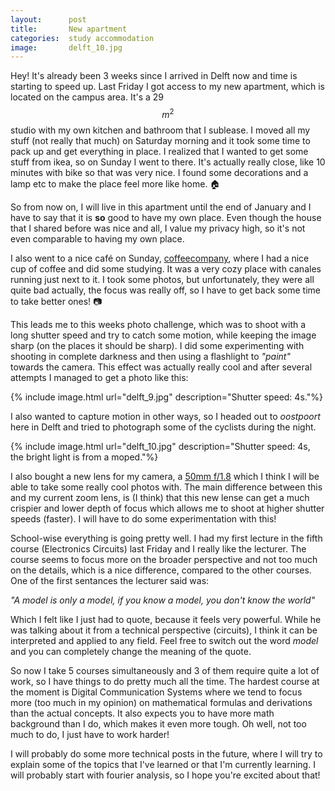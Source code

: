 ```yaml
---
layout:      post
title:       New apartment
categories:  study accommodation
image:       delft_10.jpg
---
```


Hey!
It's already been 3 weeks since I arrived in Delft now and time is starting to
speed up. Last Friday I got access to my new apartment, which is located on
the campus area. It's a 29$$m^2$$ studio with my own kitchen and bathroom
that I sublease. I moved all my stuff (not really that much) on Saturday morning
and it took some time to pack up and get everything in place. I realized that I wanted
to get some stuff from ikea, so on Sunday I went to there. It's
actually really close, like 10 minutes with bike so that was very nice.
I found some decorations and a lamp etc to make the place feel more
like home. 🏠

So from now on, I will live in this apartment until the end of January and I
have to say that it is **so** good to have my own place. Even though the house
that I shared before was nice and all, I value my privacy high, so it's
not even comparable to having my own place.

I also went to a nice café on Sunday, [coffeecompany](https://coffeecompany.nl/),
where I had a nice cup of coffee and did some studying. It was a very cozy place
with canales running just next to it. I took some photos, but unfortunately, they were all
quite bad actually, the focus was really off, so I have to get back some time
to take better ones! 📷

This leads me to this weeks photo challenge, which was to shoot with a long shutter speed and try to catch
some motion, while keeping the image sharp (on the places it should be sharp).
I did some experimenting with shooting in complete darkness and then using a flashlight
to *"paint"* towards the camera. This effect was actually really cool and after
several attempts I managed to get a photo like this:

{% include image.html url="delft_9.jpg" description="Shutter speed: 4s."%}

I also wanted to capture motion in other ways, so I headed out to *oostpoort*
here in Delft and tried to photograph some of the cyclists during the night.

{% include image.html url="delft_10.jpg" description="Shutter speed: 4s, the bright light is from a moped."%}

I also bought a new lens for my camera, a [50mm f/1.8](https://www.cameranu.nl/p615075/yongnuo-ef-yn-50mm-f-1-8-objectief-canon-ef-vatting)
which I think I will be able to take some really cool photos with. The
main difference between this and my current zoom lens, is (I think) that this new lense
can get a much crispier and lower depth of focus which allows me to shoot
at higher shutter speeds (faster). I will have to do some experimentation with this!

School-wise everything is going pretty well.
I had my first lecture in the fifth course (Electronics Circuits) last Friday and I really like the
lecturer. The course seems to focus more on the broader perspective and not too
much on the details, which is a nice difference, compared to the other courses.
One of the first sentances the lecturer said was:

*"A model is only a model, if you know a model, you don't know the world"*

Which I felt like I just had to quote, because it feels very powerful. While
he was talking about it from a technical perspective (circuits), I think it
can be interpreted and applied to any field. Feel free to switch out the word
*model* and you can completely change the meaning of the quote.

So now I take 5 courses simultaneously
and 3 of them require quite a lot of work, so I have things to do pretty much
all the time. The hardest course at the moment is Digital Communication Systems
where we tend to focus more (too much in my opinion) on mathematical formulas and derivations
than the actual concepts. It also expects you to have more math background than I do,
which makes it even more tough. Oh well, not too much to do, I just have to work harder!

I will probably do some more technical posts in the future, where I will try to
explain some of the topics that I've learned or that I'm currently learning.
I will probably start with fourier analysis, so I hope you're excited about that!